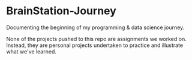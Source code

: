 # BrainStation-Journey
Documenting the beginning of my programming &amp; data science journey.

None of the projects pushed to this repo are assignments we worked on. Instead, they are personal projects undertaken to practice and illustrate what we've learned.
